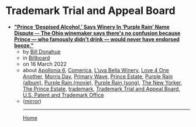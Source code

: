 # Trademark Trial and Appeal Board

 - [**"Prince ‘Despised Alcohol,’ Says Winery In ‘Purple Rain’ Name Dispute -- The Ohio winemaker says there's no confusion because Prince — who famously didn't drink — would never have endorsed booze."**](https://www.billboard.com/pro/prince-estate-battles-winery-purple-rain/)<ul><li>by [Bill Donahue](../../authors/bill-donahue/index.md)</li><li>in [Billboard](https://www.billboard.com/)</li><li>on 16 March 2022</li><li>about [Apollonia 6](../../topics/apollonia-6/index.md), [Comerica](../../topics/comerica/index.md), [L’uva Bella Winery](../../topics/l-uva-bella-winery/index.md), [Love 4 One Another](../../topics/love-4-one-another/index.md), [Morris Day](../../topics/morris-day/index.md), [Primary Wave](../../topics/primary-wave/index.md), [Prince Estate](../../topics/prince-estate/index.md), [Purple Rain (album)](../../topics/album/purple-rain/index.md), [Purple Rain (movie)](../../topics/movie/purple-rain/index.md), [Purple Rain (song)](../../topics/song/purple-rain/index.md), [The New Yorker](../../topics/the-new-yorker/index.md), [The Prince Estate](../../topics/the-prince-estate/index.md), [trademark](../../topics/trademark/index.md), [Trademark Trial and Appeal Board](../../topics/trademark-trial-and-appeal-board/index.md), [U.S. Patent and Trademark Office](../../topics/u-s-patent-and-trademark-office/index.md)</li><li>([mirror](https://web.archive.org/web/*/https://www.billboard.com/pro/prince-estate-battles-winery-purple-rain/))</li><ul>

----

[Home](../index.md)
